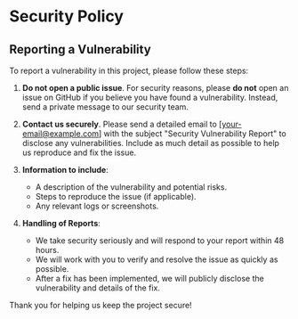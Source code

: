 # Security Policy

## Reporting a Vulnerability

To report a vulnerability in this project, please follow these steps:

1. **Do not open a public issue**. For security reasons, please **do not** open an issue on GitHub if you believe you have found a vulnerability. Instead, send a private message to our security team.

2. **Contact us securely**. Please send a detailed email to [your-email@example.com] with the subject "Security Vulnerability Report" to disclose any vulnerabilities. Include as much detail as possible to help us reproduce and fix the issue.

3. **Information to include**:
   - A description of the vulnerability and potential risks.
   - Steps to reproduce the issue (if applicable).
   - Any relevant logs or screenshots.

4. **Handling of Reports**:
   - We take security seriously and will respond to your report within 48 hours.
   - We will work with you to verify and resolve the issue as quickly as possible.
   - After a fix has been implemented, we will publicly disclose the vulnerability and details of the fix.

Thank you for helping us keep the project secure!
